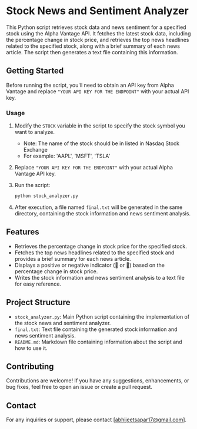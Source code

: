 # Stock News and Sentiment Analyzer

This Python script retrieves stock data and news sentiment for a specified stock using the Alpha Vantage API. It fetches the latest stock data, including the percentage change in stock price, and retrieves the top news headlines related to the specified stock, along with a brief summary of each news article. The script then generates a text file containing this information.

## Getting Started

Before running the script, you'll need to obtain an API key from Alpha Vantage and replace `"YOUR API KEY FOR THE ENDPOINT"` with your actual API key.

### Usage

1. Modify the `STOCK` variable in the script to specify the stock symbol you want to analyze.
   - Note: The name of the stock should be in listed in Nasdaq Stock Exchange
   - For example: 'AAPL', 'MSFT', 'TSLA'
2. Replace `"YOUR API KEY FOR THE ENDPOINT"` with your actual Alpha Vantage API key.
3. Run the script:

   ```bash
   python stock_analyzer.py
   ```

5. After execution, a file named `final.txt` will be generated in the same directory, containing the stock information and news sentiment analysis.

## Features

- Retrieves the percentage change in stock price for the specified stock.
- Fetches the top news headlines related to the specified stock and provides a brief summary for each news article.
- Displays a positive or negative indicator (🔺 or 🔻) based on the percentage change in stock price.
- Writes the stock information and news sentiment analysis to a text file for easy reference.

## Project Structure

- `stock_analyzer.py`: Main Python script containing the implementation of the stock news and sentiment analyzer.
- `final.txt`: Text file containing the generated stock information and news sentiment analysis.
- `README.md`: Markdown file containing information about the script and how to use it.

## Contributing

Contributions are welcome! If you have any suggestions, enhancements, or bug fixes, feel free to open an issue or create a pull request.

## Contact

For any inquiries or support, please contact [abhijeetsapar17@gmail.com].
